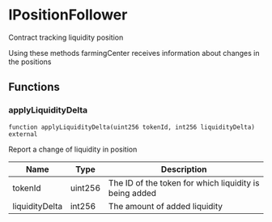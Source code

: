 

# IPositionFollower


Contract tracking liquidity position

Using these methods farmingCenter receives information about changes in the positions


## Functions
### applyLiquidityDelta

```solidity
function applyLiquidityDelta(uint256 tokenId, int256 liquidityDelta) external
```

Report a change of liquidity in position

| Name | Type | Description |
| ---- | ---- | ----------- |
| tokenId | uint256 | The ID of the token for which liquidity is being added |
| liquidityDelta | int256 | The amount of added liquidity |

